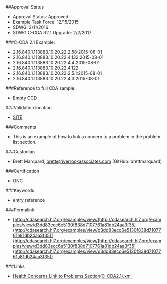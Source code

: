 ##Approval Status 

* Approval Status: Approved
* Example Task Force: 12/15/2015
* SDWG: 2/11/2016
* SDWG C-CDA R2.1 Upgrade: 2/2/2017

###C-CDA 2.1 Example: 
* 2.16.840.1.113883.10.20.22.2.58:2015-08-01
* 2.16.840.1.113883.10.20.22.4.132:2015-08-01
* 2.16.840.1.113883.10.20.22.4.4:2015-08-01
* 2.16.840.1.113883.10.20.22.4.122
* 2.16.840.1.113883.10.20.22.2.5.1:2015-08-01
* 2.16.840.1.113883.10.20.22.4.3:2015-08-01

###Reference to full CDA sample:
* Empty CCD

###Validation location

* [SITE](https://sitenv.org/c-cda-validator)


###Comments

* This is an example of how to link a concern to a problem in the problem list section.

###Custodian

* Brett Marquard, brett@riverrockassociates.com (GitHub: brettmarquard)

###Certification
* ONC

###Keywords

* entry reference


###Permalink 

* [http://cdasearch.hl7.org/examples/view/[http://cdasearch.hl7.org/examples/view/d3dd83ecc6e5130f838d7107761a81db24aa3f35](http://cdasearch.hl7.org/examples/view/d3dd83ecc6e5130f838d7107761a81db24aa3f35)](http://cdasearch.hl7.org/examples/view/[http://cdasearch.hl7.org/examples/view/d3dd83ecc6e5130f838d7107761a81db24aa3f35](http://cdasearch.hl7.org/examples/view/d3dd83ecc6e5130f838d7107761a81db24aa3f35))

###Links 

* [Health Concerns Link to Problems Section(C-CDA2.1).xml](https://github.com/HL7/C-CDA-Examples/tree/master/Health%20Concerns/Health%20Concerns%20Link%20to%20Problems%20Section/Health%20Concerns%20Link%20to%20Problems%20Section%28C-CDA2.1%29.xml)
